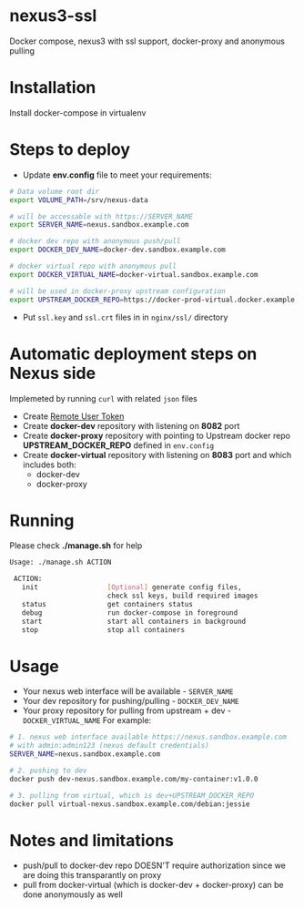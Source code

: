 # nexus3-ssl
Docker compose, nexus3 with ssl support, docker-proxy and anonymous pulling

# Installation

Install docker-compose in virtualenv

# Steps to deploy

* Update **env.config** file to meet your requirements:

```bash
# Data volume root dir
export VOLUME_PATH=/srv/nexus-data

# will be accessable with https://SERVER_NAME
export SERVER_NAME=nexus.sandbox.example.com

# docker dev repo with anonymous push/pull
export DOCKER_DEV_NAME=docker-dev.sandbox.example.com

# docker virtual repo with anonymous pull
export DOCKER_VIRTUAL_NAME=docker-virtual.sandbox.example.com

# will be used in docker-proxy upstream configuration
export UPSTREAM_DOCKER_REPO=https://docker-prod-virtual.docker.example.com
```

* Put `ssl.key` and `ssl.crt` files in in `nginx/ssl/` directory

# Automatic deployment steps on **Nexus** side

Implemeted by running `curl` with related `json` files

* Create [Remote User Token](https://books.sonatype.com/nexus-book/reference3/security.html#remote-user-token)
* Create **docker-dev** repository with listening on **8082** port
* Create **docker-proxy** repository with pointing to Upstream docker repo **UPSTREAM_DOCKER_REPO** defined in `env.config`
* Create **docker-virtual** repository with listening on **8083** port and which includes both:
   - docker-dev
   - docker-proxy

# Running
Please check **./manage.sh** for help
```bash
Usage: ./manage.sh ACTION

 ACTION:
   init                 [Optional] generate config files,
                        check ssl keys, build required images
   status               get containers status
   debug                run docker-compose in foreground
   start                start all containers in background
   stop                 stop all containers
```

# Usage
* Your nexus web interface will be available - `SERVER_NAME`
* Your dev repository for pushing/pulling - `DOCKER_DEV_NAME`
* Your proxy repository for pulling from upstream + dev - `DOCKER_VIRTUAL_NAME`
For example:

```bash
# 1. nexus web interface available https://nexus.sandbox.example.com
# with admin:admin123 (nexus default credentials)
SERVER_NAME=nexus.sandbox.example.com

# 2. pushing to dev
docker push dev-nexus.sandbox.example.com/my-container:v1.0.0

# 3. pulling from virtual, which is dev+UPSTREAM_DOCKER_REPO
docker pull virtual-nexus.sandbox.example.com/debian:jessie
```

# Notes and limitations

* push/pull to docker-dev repo DOESN'T require authorization since we are doing this transparantly on proxy
* pull from docker-virtual (which is docker-dev + docker-proxy) can be done anonymously as well
